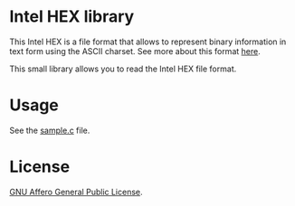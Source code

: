 # Intel HEX library

This Intel HEX is a file format that allows to represent
binary information in text form using the ASCII charset.
See more about this format
[here](https://en.wikipedia.org/wiki/Intel_HEX).

This small library allows you to read the Intel HEX file
format.

# Usage

See the [sample.c](src/sample.c) file.

# License

[GNU Affero General Public License](agpl-3.0.txt).


